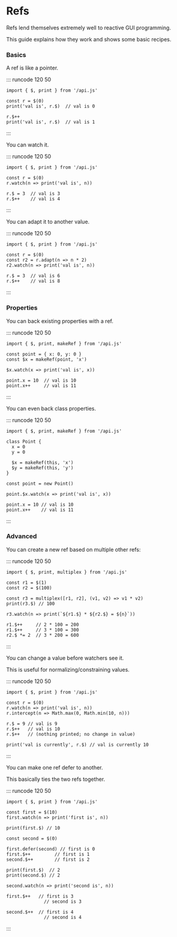 # Refs

Refs lend themselves extremely well to reactive GUI programming.

This guide explains how they work and shows some basic recipes.

### Basics

A ref is like a pointer.

::: runcode 120 50
```tsx
import { $, print } from '/api.js'

const r = $(0)
print('val is', r.$)  // val is 0

r.$++
print('val is', r.$)  // val is 1
```
:::

You can watch it.

::: runcode 120 50
```tsx
import { $, print } from '/api.js'

const r = $(0)
r.watch(n => print('val is', n))

r.$ = 3  // val is 3
r.$++    // val is 4
```
:::

You can adapt it to another value.

::: runcode 120 50
```tsx
import { $, print } from '/api.js'

const r = $(0)
const r2 = r.adapt(n => n * 2)
r2.watch(n => print('val is', n))

r.$ = 3  // val is 6
r.$++    // val is 8
```
:::

### Properties

You can back existing properties with a ref.

::: runcode 120 50
```tsx
import { $, print, makeRef } from '/api.js'

const point = { x: 0, y: 0 }
const $x = makeRef(point, 'x')

$x.watch(x => print('val is', x))

point.x = 10  // val is 10
point.x++     // val is 11
```
:::

You can even back class properties.

::: runcode 120 50
```tsx
import { $, print, makeRef } from '/api.js'

class Point {
  x = 0
  y = 0

  $x = makeRef(this, 'x')
  $y = makeRef(this, 'y')
}

const point = new Point()

point.$x.watch(x => print('val is', x))

point.x = 10 // val is 10
point.x++    // val is 11
```
:::

### Advanced

You can create a new ref based on multiple other refs:

::: runcode 120 50
```tsx
import { $, print, multiplex } from '/api.js'

const r1 = $(1)
const r2 = $(100)

const r3 = multiplex([r1, r2], (v1, v2) => v1 * v2)
print(r3.$) // 100

r3.watch(n => print(`${r1.$} * ${r2.$} = ${n}`))

r1.$++     // 2 * 100 = 200
r1.$++     // 3 * 100 = 300
r2.$ *= 2  // 3 * 200 = 600
```
:::

You can change a value before watchers see it.

This is useful for normalizing/constraining values.

::: runcode 120 50
```tsx
import { $, print } from '/api.js'

const r = $(0)
r.watch(n => print('val is', n))
r.intercept(n => Math.max(0, Math.min(10, n)))

r.$ = 9 // val is 9
r.$++   // val is 10
r.$++   // (nothing printed; no change in value)

print('val is currently', r.$) // val is currently 10
```
:::

You can make one ref defer to another.

This basically ties the two refs together.

::: runcode 120 50
```tsx
import { $, print } from '/api.js'

const first = $(10)
first.watch(n => print('first is', n))

print(first.$) // 10

const second = $(0)

first.defer(second) // first is 0
first.$++         // first is 1
second.$++        // first is 2

print(first.$)  // 2
print(second.$) // 2

second.watch(n => print('second is', n))

first.$++   // first is 3
              // second is 3

second.$++  // first is 4
              // second is 4
```
:::
